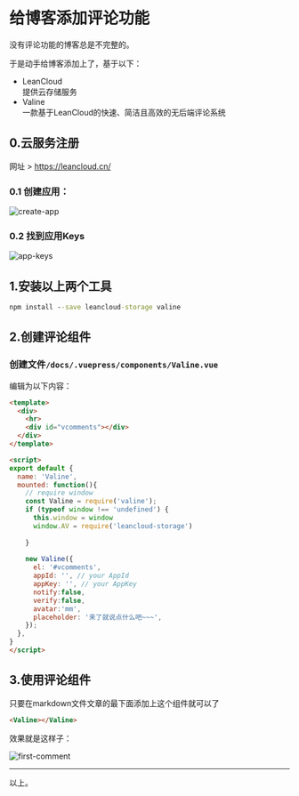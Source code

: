 # 给博客添加评论功能

没有评论功能的博客总是不完整的。

于是动手给博客添加上了，基于以下：
+ LeanCloud  
  提供云存储服务
+ Valine  
  一款基于LeanCloud的快速、简洁且高效的无后端评论系统

## 0.云服务注册

网址 > https://leancloud.cn/

### 0.1 创建应用：

![create-app](https://s1.ax1x.com/2019/11/19/MRibFS.jpg)

### 0.2 找到应用Keys

![app-keys](https://s1.ax1x.com/2019/11/19/MRkScd.jpg)

## 1.安装以上两个工具

```cmd
npm install --save leancloud-storage valine
```

## 2.创建评论组件

### 创建文件`/docs/.vuepress/components/Valine.vue`

编辑为以下内容：

```html
<template>
  <div>
    <hr>
    <div id="vcomments"></div>
  </div>
</template>

<script>
export default {
  name: 'Valine',
  mounted: function(){
    // require window 
    const Valine = require('valine');
    if (typeof window !== 'undefined') {
      this.window = window
      window.AV = require('leancloud-storage')
      
    }
     
    new Valine({
      el: '#vcomments',
      appId: '', // your AppId
      appKey: '', // your AppKey
      notify:false,
      verify:false,
      avatar:'mm',
      placeholder: '来了就说点什么吧~~~',
    });
  },
}
</script>
```

## 3.使用评论组件

只要在markdown文件文章的最下面添加上这个组件就可以了

```html
<Valine></Valine>
```

效果就是这样子：

![first-comment](https://s1.ax1x.com/2019/11/19/MRAoe1.jpg)

---

以上。

<Valine></Valine>